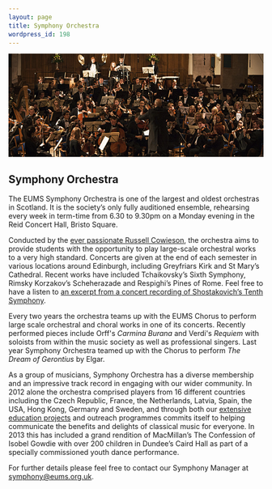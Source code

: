 ```yaml
---
layout: page
title: Symphony Orchestra
wordpress_id: 198
---
```


![](/assets/img/concerts/symphony-greyfriars-kirk.jpg)

## Symphony Orchestra

The EUMS Symphony Orchestra is one of the largest and oldest orchestras in
Scotland. It is the society’s only fully auditioned ensemble, rehearsing every
week in term-time from 6.30 to 9.30pm on a Monday evening in the Reid Concert
Hall, Bristo Square.

Conducted by the [ever passionate Russell Cowieson](/conductors/#russell-cowieson),
the orchestra aims to provide students with the opportunity to play large-scale
orchestral works to a very high standard. Concerts are given at the end of each
semester in various locations around Edinburgh, including Greyfriars Kirk and
St Mary’s Cathedral.  Recent works have included Tchaikovsky’s Sixth Symphony,
Rimsky Korzakov’s Scheherazade and Respighi’s Pines of Rome. Feel free to have
a listen to [an excerpt from a concert recording of Shostakovich’s Tenth Symphony](http://www.last.fm/music/Edinburgh+University+Music+Society/EUMS+Symphony+Orchestra:+Spring+Concert+2011/Shostakovich:+Symphony+No.+10,+II.+Allegro).

Every two years the orchestra teams up with the EUMS Chorus to perform large
scale orchestral and choral works in one of its concerts. Recently performed
pieces include Orff's *Carmina Burana* and Verdi's *Requiem* with soloists from
within the music society as well as professional singers. Last year Symphony
Orchestra teamed up with the Chorus to perform *The Dream of Gerontius* by
Elgar.

As a group of musicians, Symphony Orchestra has a diverse membership and an
impressive track record in engaging with our wider community. In 2012 alone the
orchestra comprised players from 16 different countries including the Czech
Republic, France, the Netherlands, Latvia, Spain, the USA, Hong Kong, Germany
and Sweden, and through both our [extensive education projects](/community/education)
and outreach programmes commits itself to helping communicate the benefits and
delights of classical music for everyone. In 2013 this has included a grand
rendition of MacMillan’s The Confession of Isobel Gowdie with over 200 children
in Dundee’s Caird Hall as part of a specially commissioned youth dance
performance.

For further details please feel free to contact our Symphony Manager at
[symphony@eums.org.uk](mailto:symphony@eums.org.uk).
